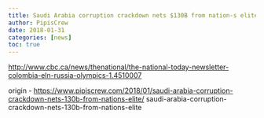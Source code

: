 ```yaml
---
title: Saudi Arabia corruption crackdown nets $130B from nation-s elite
author: PipisCrew
date: 2018-01-31
categories: [news]
toc: true
---
```


http://www.cbc.ca/news/thenational/the-national-today-newsletter-colombia-eln-russia-olympics-1.4510007

origin - https://www.pipiscrew.com/2018/01/saudi-arabia-corruption-crackdown-nets-130b-from-nations-elite/ saudi-arabia-corruption-crackdown-nets-130b-from-nations-elite